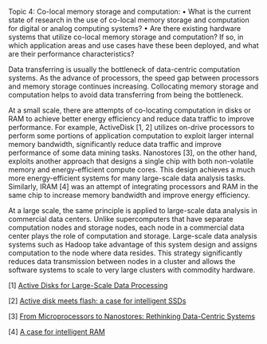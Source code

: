 Topic 4: Co-local memory storage and computation:
• What is the current state of research in the use of co-local memory storage and computation for digital or analog computing systems?
• Are there existing hardware systems that utilize co-local memory storage and computation? If so, in which application areas and use cases have these been deployed, and what are their performance characteristics?

Data transferring is usually the bottleneck of data-centric
computation systems. As the advance of processors, the speed gap
between processors and memory storage continues increasing.
Collocating memory storage and computation helps to avoid data
transferring from being the bottleneck.

At a small scale, there are attempts of co-locating computation in
disks or RAM to achieve better energy efficiency and reduce data
traffic to improve performance. For example, ActiveDisk [1, 2]
utilizes on-drive processors to perform some portions of application
computation to exploit larger internal memory bandwidth, significantly
reduce data traffic and improve performance of some data mining tasks.
Nanostores [3], on the other hand, exploits another approach that
designs a single chip with both non-volatile memory and
energy-efficient compute cores. This design achieves a much more
energy-efficient systems for many large-scale data analysis tasks.
Similarly, IRAM [4] was an attempt of integrating processors and RAM
in the same chip to increase memory bandwidth and improve energy
efficiency.

At a large scale, the same principle is applied to large-scale data
analysis in commercial data centers. Unlike supercomputers that have
separate computation nodes and storage nodes, each node in a
commercial data center plays the role of computation and storage.
Large-scale data analysis systems such as Hadoop take advantage of
this system design and assigns computation to the node where data
resides. This strategy significantly reduces data transmission between
nodes in a cluster and allows the software systems to scale to very
large clusters with commodity hardware.


[1] [Active Disks for Large-Scale Data Processing](http://ieeexplore.ieee.org/stamp/stamp.jsp?arnumber=928624)

[2] [Active disk meets flash: a case for intelligent SSDs](http://dl.acm.org/citation.cfm?id=2465003)

[3] [From Microprocessors to Nanostores: Rethinking Data-Centric Systems](http://www.hpl.hp.com/news/2011_IEEEComputer_nanostores.pdf)

[4] [A case for intelligent RAM](http://ieeexplore.ieee.org/xpls/abs_all.jsp?arnumber=592312)
